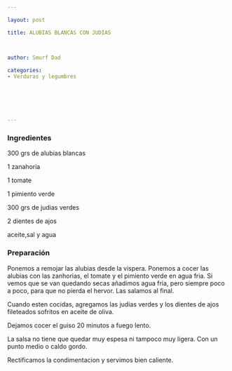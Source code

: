 ```yaml
---

layout: post

title: ALUBIAS BLANCAS CON JUDÍAS



author: Smurf Dad

categories:
- Verduras y legumbres






---
```


<h3>Ingredientes</h3>

300 grs de alubias blancas

1 zanahoria

1 tomate

1 pimiento verde

300 grs de judias verdes

2 dientes de ajos

aceite,sal y agua

<h3>Preparación</h3>

Ponemos a remojar las alubias desde la vispera. Ponemos a cocer las alubias con las zanhorias, el tomate y el pimiento verde en agua fria. Si vemos que se van quedando secas añadimos agua fria, pero siempre poco a poco, para que no pierda el hervor. Las salamos al final.

Cuando esten cocidas, agregamos las judias verdes y los dientes de ajos fileteados sofritos en aceite de oliva.

Dejamos cocer el guiso 20 minutos a fuego lento.

La salsa no tiene que quedar muy espesa ni tampoco muy ligera. Con un punto medio o caldo gordo.

Rectificamos la condimentacion y servimos bien caliente.